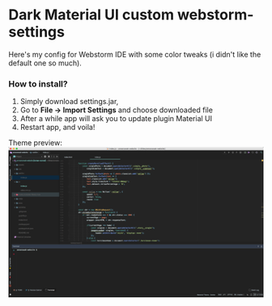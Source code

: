 # Dark Material UI custom webstorm-settings

Here's my config for Webstorm IDE with some color tweaks (i didn't like the default one so much). 

### How to install?
1. Simply download settings.jar, 
2. Go to **File -> Import Settings** and choose downloaded file 
3. After a while app will ask you to update plugin Material UI
4. Restart app, and voila! 

Theme preview: 
![UI preview](https://github.com/borbah/webstorm-settings/blob/master/webstorm.png "Theme preview")
